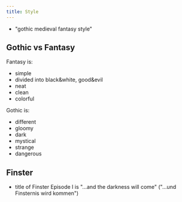 ```yaml
---
title: Style
---
```

- "gothic medieval fantasy style"

## Gothic vs Fantasy
Fantasy is:
- simple
- divided into black&white, good&evil
- neat
- clean
- colorful

Gothic is:
- different
- gloomy
- dark
- mystical
- strange
- dangerous

## Finster
- title of Finster Episode I is "...and the darkness will come" ("...und Finsternis wird kommen")
